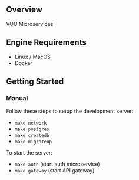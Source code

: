 ## Overview

VOU Microservices

## Engine Requirements

- Linux / MacOS
- Docker


## Getting Started

### Manual

Follow these steps to setup the development server:

- `make network`
- `make postgres`
- `make createdb`
- `make migrateup`

To start the server:

- `make auth` (start auth microservice)
- `make gateway` (start API gateway)
